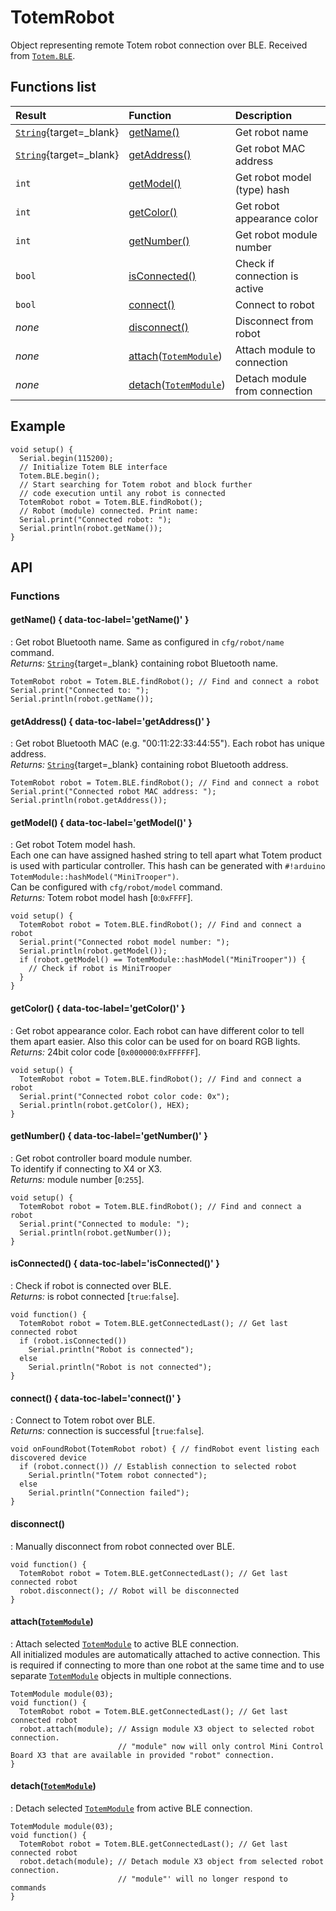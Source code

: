 # TotemRobot

Object representing remote Totem robot connection over BLE. Received from [`Totem.BLE`](index.md).

## Functions list

| Result | Function | Description |
| :----- | :------- | :---------- |
| [`String`](https://www.arduino.cc/reference/en/language/variables/data-types/stringobject/){target=_blank} | [getName()](#getname) | Get robot name |
| [`String`](https://www.arduino.cc/reference/en/language/variables/data-types/stringobject/){target=_blank} | [getAddress()](#getaddress) | Get robot MAC address |
| `int` | [getModel()](#getmodel) | Get robot model (type) hash |
| `int` | [getColor()](#getcolor) | Get robot appearance color |
| `int` | [getNumber()](#getnumber) | Get robot module number |
| `bool` | [isConnected()](#isconnected) | Check if connection is active |
| `bool` | [connect()](#connect) | Connect to robot |
| _none_ | [disconnect()](#disconnect) | Disconnect from robot |
| _none_ | [attach](#attachtotemmodule)([`TotemModule`](TotemModule.md)) | Attach module to connection |
| _none_ | [detach](#detachtotemmodule)([`TotemModule`](TotemModule.md)) | Detach module from connection |

## Example

```arduino
void setup() {
  Serial.begin(115200);
  // Initialize Totem BLE interface
  Totem.BLE.begin();
  // Start searching for Totem robot and block further
  // code execution until any robot is connected
  TotemRobot robot = Totem.BLE.findRobot();
  // Robot (module) connected. Print name:
  Serial.print("Connected robot: ");
  Serial.println(robot.getName());
}
```

## API

### Functions

#### getName() { data-toc-label='getName()' }

: Get robot Bluetooth name.  Same as configured in `cfg/robot/name` command.  
_Returns:_ [`String`](https://www.arduino.cc/reference/en/language/variables/data-types/stringobject/){target=_blank} containing robot Bluetooth name.

```arduino
TotemRobot robot = Totem.BLE.findRobot(); // Find and connect a robot
Serial.print("Connected to: ");
Serial.println(robot.getName());
```

#### getAddress() { data-toc-label='getAddress()' }

: Get robot Bluetooth MAC (e.g. "00:11:22:33:44:55"). Each robot has unique address.  
_Returns:_ [`String`](https://www.arduino.cc/reference/en/language/variables/data-types/stringobject/){target=_blank} containing robot Bluetooth address.

```arduino
TotemRobot robot = Totem.BLE.findRobot(); // Find and connect a robot
Serial.print("Connected robot MAC address: ");
Serial.println(robot.getAddress());
```

#### getModel()  { data-toc-label='getModel()' }

: Get robot Totem model hash.  
Each one can have assigned hashed string to tell apart what Totem product is used with particular controller. This hash can be generated with `#!arduino TotemModule::hashModel("MiniTrooper")`.  
Can be configured with `cfg/robot/model` command.  
_Returns:_ Totem robot model hash [`0`:`0xFFFF`].

```arduino
void setup() {
  TotemRobot robot = Totem.BLE.findRobot(); // Find and connect a robot
  Serial.print("Connected robot model number: ");
  Serial.println(robot.getModel());
  if (robot.getModel() == TotemModule::hashModel("MiniTrooper")) {
    // Check if robot is MiniTrooper
  }
}
```

#### getColor()  { data-toc-label='getColor()' }

: Get robot appearance color. Each robot can have different color to tell them apart easier. Also this color can be used for on board RGB lights.  
_Returns:_ 24bit color code [`0x000000`:`0xFFFFFF`].

```arduino
void setup() {
  TotemRobot robot = Totem.BLE.findRobot(); // Find and connect a robot
  Serial.print("Connected robot color code: 0x");
  Serial.println(robot.getColor(), HEX);
}
```

#### getNumber()  { data-toc-label='getNumber()' }

: Get robot controller board module number.  
To identify if connecting to X4 or X3.  
_Returns:_ module number [`0`:`255`].

```arduino
void setup() {
  TotemRobot robot = Totem.BLE.findRobot(); // Find and connect a robot
  Serial.print("Connected to module: ");
  Serial.println(robot.getNumber());
}
```

#### isConnected()  { data-toc-label='isConnected()' }

: Check if robot is connected over BLE.  
_Returns:_ is robot connected [`true`:`false`].

```arduino
void function() {
  TotemRobot robot = Totem.BLE.getConnectedLast(); // Get last connected robot
  if (robot.isConnected())
    Serial.println("Robot is connected");
  else
    Serial.println("Robot is not connected");
}
```

#### connect()  { data-toc-label='connect()' }

: Connect to Totem robot over BLE.  
_Returns:_ connection is successful [`true`:`false`].

```arduino
void onFoundRobot(TotemRobot robot) { // findRobot event listing each discovered device
  if (robot.connect()) // Establish connection to selected robot
    Serial.println("Totem robot connected");
  else
    Serial.println("Connection failed");
}
```

#### disconnect()

: Manually disconnect from robot connected over BLE.  

```arduino
void function() {
  TotemRobot robot = Totem.BLE.getConnectedLast(); // Get last connected robot
  robot.disconnect(); // Robot will be disconnected
}
```

#### attach([`TotemModule`](TotemModule.md))

: Attach selected [`TotemModule`](TotemModule.md) to active BLE connection.  
All initialized modules are automatically attached to active connection. This is required if connecting to more than one robot at the same time and to use separate [`TotemModule`](TotemModule.md) objects in multiple connections.

```arduino
TotemModule module(03);
void function() {
  TotemRobot robot = Totem.BLE.getConnectedLast(); // Get last connected robot
  robot.attach(module); // Assign module X3 object to selected robot connection.
                        // "module" now will only control Mini Control Board X3 that are available in provided "robot" connection.
}
```

#### detach([`TotemModule`](TotemModule.md))

: Detach selected [`TotemModule`](TotemModule.md) from active BLE connection.  

```arduino
TotemModule module(03);
void function() {
  TotemRobot robot = Totem.BLE.getConnectedLast(); // Get last connected robot
  robot.detach(module); // Detach module X3 object from selected robot connection. 
                        // "module"' will no longer respond to commands
}
```
